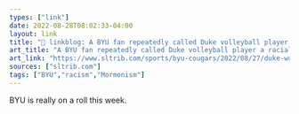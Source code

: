 ```yaml
---
types: ["link"]
date: 2022-08-28T08:02:33-04:00
layout: link
title: "🔗 linkblog: A BYU fan repeatedly called Duke volleyball player a racial slur during match in Utah, family says'"
art_title: "A BYU fan repeatedly called Duke volleyball player a racial slur during match in Utah, family says"
art_link: "https://www.sltrib.com/sports/byu-cougars/2022/08/27/duke-womens-volleyball-player/"
sources: ["sltrib.com"]
tags: ["BYU","racism","Mormonism"]
---
```

BYU is really on a roll this week.
 

